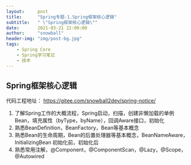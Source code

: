 ```yaml
---
layout:     post
title:      "Spring专题-1.Spring框架核心逻辑"
subtitle:   " \"Spring框架核心逻辑\""
date:       2021-03-21 22:00:00
author:     "snowball"
header-img: "img/post-bg.jpg"
tags:
    - Spring Core
    - Spring学习笔记
    - 技术
---
```


<!-- > “Spring. ” -->

## Spring框架核心逻辑

代码工程地址：
https://gitee.com/snowball2dev/spring-notice/

1. 了解Spring工作的大概流程，Spring启动，扫描，创建非懒加载的单例Bean，填充属性（byType，byName），回调Aware接口，初始化
2. 熟悉BeanDefinition，BeanFactory，Bean等基本概念
3. 熟悉Bean的生命周期，Bean的后置处理器等基本概念，BeanNameAware，InitializingBean
初始化前，初始化后
4. 熟悉常用注解，@Component，@ComponentScan，@Lazy，@Scope，@Autowired